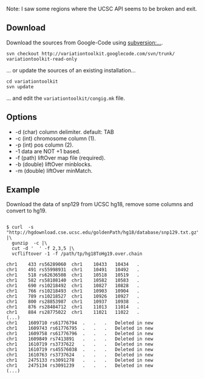 

Note: I saw some regions where the UCSC API seems to be broken and exit.

## Download ##
Download the sources from Google-Code using [subversion:...](http://subversion.apache.org/).
```
svn checkout http://variationtoolkit.googlecode.com/svn/trunk/ variationtoolkit-read-only
```
... or update the sources of an existing installation...
```
cd variationtoolkit
svn update
```
... and edit the `variationtoolkit/congig.mk` file.

## Options ##

  * -d (char) column delimiter. default: TAB
  * -c (int) chromosome column (1).
  * -p (int) pos column (2).
  * -1 data are NOT +1 based.
  * -f (path) liftOver map file (required).
  * -b (double) liftOver minblocks.
  * -m (double) liftOver minMatch.



## Example ##

Download the data of snp129 from UCSC hg18, remove some columns and convert to hg19.


```

$ curl  -s "http://hgdownload.cse.ucsc.edu/goldenPath/hg18/database/snp129.txt.gz" |\
  gunzip  -c |\
  cut -d '  ' -f 2,3,5 |\
  vcfliftover -1 -f /path/tp/hg18ToHg19.over.chain 
  
chr1	433	rs56289060	chr1	10433	10434	.
chr1	491	rs55998931	chr1	10491	10492	.
chr1	518	rs62636508	chr1	10518	10519	.
chr1	582	rs58108140	chr1	10582	10583	.
chr1	690	rs10218492	chr1	10827	10828	.
chr1	766	rs10218493	chr1	10903	10904	.
chr1	789	rs10218527	chr1	10926	10927	.
chr1	800	rs28853987	chr1	10937	10938	.
chr1	876	rs28484712	chr1	11013	11014	.
chr1	884	rs28775022	chr1	11021	11022	.
(...)
chr1	1609710	rs61776794	.	.	.	Deleted in new
chr1	1609743	rs61776795	.	.	.	Deleted in new
chr1	1609758	rs61776796	.	.	.	Deleted in new
chr1	1609849	rs7413891	.	.	.	Deleted in new
chr1	1610719	rs3737622	.	.	.	Deleted in new
chr1	1610719	rs45576038	.	.	.	Deleted in new
chr1	1610763	rs3737624	.	.	.	Deleted in new
chr1	2475133	rs3091278	.	.	.	Deleted in new
chr1	2475134	rs3091239	.	.	.	Deleted in new
(...)

```





